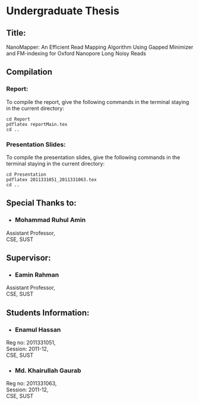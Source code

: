 # Undergraduate Thesis
## Title:
NanoMapper: An Efficient Read Mapping Algorithm
Using Gapped Minimizer and FM-indexing for Oxford
Nanopore Long Noisy Reads

## Compilation
### Report:
To compile the report, give the following commands in the terminal staying in the current directory:

    cd Report
    pdflatex reportMain.tex
    cd ..
  
### Presentation Slides:
To compile the presentation slides, give the following commands in the terminal staying in the current directory:

    cd Presentation
    pdflatex 2011331051_2011331063.tex
    cd ..
## Special Thanks to:

- <h3>Mohammad Ruhul Amin</h3>
Assistant Professor,<br>
CSE, SUST

## Supervisor:

- <h3>Eamin Rahman</h3>
Assistant Professor,<br>
CSE, SUST


## Students Information:

- <h3>Enamul Hassan</h3>
Reg no: 2011331051,<br>
Session: 2011-12,<br>
CSE, SUST


- <h3>Md. Khairullah Gaurab</h3>
Reg no: 2011331063,<br>
Session: 2011-12,<br>
CSE, SUST
